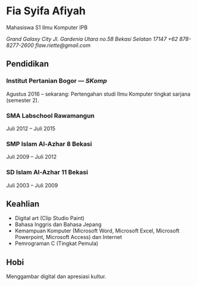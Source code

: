 # Fia Syifa Afiyah
Mahasiswa S1 Ilmu Komputer IPB

*Grand Galaxy City Jl. Gardenia Utara no.58 Bekasi Selatan 17147*
*+62 878-8277-2600*
*flaw.riette@gmail*.*com*

## Pendidikan
### Institut Pertanian Bogor &mdash; *SKomp*

Agustus 2016 – sekarang: Pertengahan studi Ilmu Komputer tingkat sarjana (semester 2).

### SMA Labschool Rawamangun

Juli 2012 – Juli 2015 

### SMP Islam Al-Azhar 8 Bekasi

Juli 2009 – Juli 2012

### SD Islam Al-Azhar 11 Bekasi

Juli 2003 – Juli 2009

## Keahlian

- Digital art (Clip Studio Paint)
- Bahasa Inggris dan Bahasa Jepang
- Kemampuan Komputer (Microsoft Word, Microsoft Excel, Microsoft Powerpoint, Microsoft Access) dan Internet
- Pemrograman C (Tingkat Pemula)

## Hobi

Menggambar digital dan apresiasi kultur.


